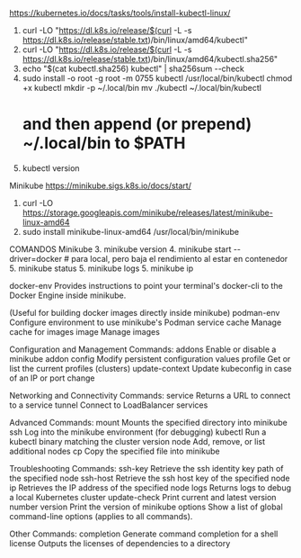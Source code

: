 https://kubernetes.io/docs/tasks/tools/install-kubectl-linux/

1.    curl -LO "https://dl.k8s.io/release/$(curl -L -s https://dl.k8s.io/release/stable.txt)/bin/linux/amd64/kubectl"
2.    curl -LO "https://dl.k8s.io/release/$(curl -L -s https://dl.k8s.io/release/stable.txt)/bin/linux/amd64/kubectl.sha256"
3.    echo "$(cat kubectl.sha256)  kubectl" | sha256sum --check
4.    sudo install -o root -g root -m 0755 kubectl /usr/local/bin/kubectl
        chmod +x kubectl
        mkdir -p ~/.local/bin
        mv ./kubectl ~/.local/bin/kubectl
        # and then append (or prepend) ~/.local/bin to $PATH
5. kubectl version

Minikube
https://minikube.sigs.k8s.io/docs/start/

1. curl -LO https://storage.googleapis.com/minikube/releases/latest/minikube-linux-amd64
2. sudo install minikube-linux-amd64 /usr/local/bin/minikube

COMANDOS Minikube
3. minikube version
4. minikube start --driver=docker # para local, pero baja el rendimiento al estar en contenedor
5. minikube status
5. minikube logs
5. minikube ip

 docker-env       Provides instructions to point your terminal's docker-cli to the Docker Engine inside minikube.
 
(Useful for building docker images directly inside minikube)
  podman-env       Configure environment to use minikube's Podman service
  cache            Manage cache for images
  image            Manage images

Configuration and Management Commands:
  addons           Enable or disable a minikube addon
  config           Modify persistent configuration values
  profile          Get or list the current profiles (clusters)
  update-context   Update kubeconfig in case of an IP or port change

Networking and Connectivity Commands:
  service          Returns a URL to connect to a service
  tunnel           Connect to LoadBalancer services

Advanced Commands:
  mount            Mounts the specified directory into minikube
  ssh              Log into the minikube environment (for debugging)
  kubectl          Run a kubectl binary matching the cluster version
  node             Add, remove, or list additional nodes
  cp               Copy the specified file into minikube

Troubleshooting Commands:
  ssh-key          Retrieve the ssh identity key path of the specified node
  ssh-host         Retrieve the ssh host key of the specified node
  ip               Retrieves the IP address of the specified node
  logs             Returns logs to debug a local Kubernetes cluster
  update-check     Print current and latest version number
  version          Print the version of minikube
  options          Show a list of global command-line options (applies to all commands).

Other Commands:
  completion       Generate command completion for a shell
  license          Outputs the licenses of dependencies to a directory
